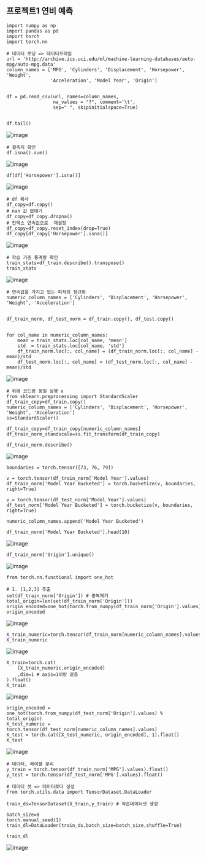 ## 프로젝트1 연비 예측

```
import numpy as np
import pandas as pd
import torch
import torch.nn
```
```
# 데이터 로딩 => 데이터프레임
url = 'http://archive.ics.uci.edu/ml/machine-learning-databases/auto-mpg/auto-mpg.data'
column_names = ['MPG', 'Cylinders', 'Displacement', 'Horsepower', 'Weight',
                'Acceleration', 'Model Year', 'Origin']


df = pd.read_csv(url, names=column_names,
                 na_values = "?", comment='\t',
                 sep=" ", skipinitialspace=True)


df.tail()
```
![image](https://github.com/user-attachments/assets/2cced893-2dda-4fbb-a1fc-8794180a8a6c)

```
# 결측치 확인
df.isna().sum()
```
![image](https://github.com/user-attachments/assets/60f49b10-dc34-4711-8d44-0aeb0eed6727)

```
df[df['Horsepower'].isna()]
```
![image](https://github.com/user-attachments/assets/6457233a-470a-4d0a-b4ae-d449f7267df3)

```
# df 복사
df_copy=df.copy()
# nan 값 없애기
df_copy=df_copy.dropna()
# 인덱스 연속값으로  재설정
df_copy=df_copy.reset_index(drop=True)
df_copy[df_copy['Horsepower'].isna()]
```
![image](https://github.com/user-attachments/assets/d374edd4-6bf7-47ab-aa88-c282e3e60258)

```
# 학습 기준 통계량 확인
train_stats=df_train.describe().transpose()
train_stats
```
![image](https://github.com/user-attachments/assets/b795fbe8-8995-4ade-8714-114a0289b99c)

```
# 연속값을 가지고 있는 피처의 정규화
numeric_column_names = ['Cylinders', 'Displacement', 'Horsepower', 'Weight', 'Acceleration']


df_train_norm, df_test_norm = df_train.copy(), df_test.copy()


for col_name in numeric_column_names:
    mean = train_stats.loc[col_name, 'mean']
    std  = train_stats.loc[col_name, 'std']
    df_train_norm.loc[:, col_name] = (df_train_norm.loc[:, col_name] - mean)/std
    df_test_norm.loc[:, col_name] = (df_test_norm.loc[:, col_name] - mean)/std
```
![image](https://github.com/user-attachments/assets/68a34ab7-9a0c-4c63-8efd-68983f67f61e)

```
# 위에 코드랑 동일 실행 x
from sklearn.preprocessing import StandardScaler
df_train_copy=df_train.copy()
numeric_column_names = ['Cylinders', 'Displacement', 'Horsepower', 'Weight', 'Acceleration']
ss=StandardScaler()

df_train_copy=df_train_copy[numeric_column_names]
df_train_norm_standscale=ss.fit_transform(df_train_copy)
```
```
df_train_norm.describe()
```
![image](https://github.com/user-attachments/assets/d6ba5795-9bd6-477a-b456-33d36953add1)

```
boundaries = torch.tensor([73, 76, 79])

v = torch.tensor(df_train_norm['Model Year'].values)
df_train_norm['Model Year Bucketed'] = torch.bucketize(v, boundaries, right=True)

v = torch.tensor(df_test_norm['Model Year'].values)
df_test_norm['Model Year Bucketed'] = torch.bucketize(v, boundaries, right=True)

numeric_column_names.append('Model Year Bucketed')
```
```
df_train_norm['Model Year Bucketed'].head(10)
```
![image](https://github.com/user-attachments/assets/0aa40b5b-dcce-4345-a729-a14af01e6a8a)

```
df_train_norm['Origin'].unique()
```
![image](https://github.com/user-attachments/assets/4c1e7af6-05a2-488f-a174-042d5540a806)

```
from torch.nn.functional import one_hot

# 1. [1,2,3] 추출
set(df_train_norm['Origin']) # 중복제거
total_origin=len(set(df_train_norm['Origin']))
origin_encoded=one_hot(torch.from_numpy(df_train_norm['Origin'].values)%total_origin)
origin_encoded
```
![image](https://github.com/user-attachments/assets/6fb820dd-6601-47fa-931f-07ddc696af42)

```
X_train_numeric=torch.tensor(df_train_norm[numeric_column_names].values)
X_train_numeric
```
![image](https://github.com/user-attachments/assets/b701a915-6c5c-4e6b-9e6e-a5c901a8aed1)

```
X_train=torch.cat(
    [X_train_numeric,origin_encoded]
    ,dim=1 # axis=1이랑 같음
).float()
X_train
```
![image](https://github.com/user-attachments/assets/383e0c4f-a2a3-403a-b865-bec43caa68c4)

```
origin_encoded = one_hot(torch.from_numpy(df_test_norm['Origin'].values) % total_origin)
X_test_numeric = torch.tensor(df_test_norm[numeric_column_names].values)
X_test = torch.cat([X_test_numeric, origin_encoded], 1).float()
X_test
```
![image](https://github.com/user-attachments/assets/2b35c46d-3dc7-427c-a8ae-71e23794c44a)

```
# 데이터, 레이블 분리
y_train = torch.tensor(df_train_norm['MPG'].values).float()
y_test = torch.tensor(df_test_norm['MPG'].values).float()
```
```
# 데이터 셋 => 데이터로더 생성
from torch.utils.data import TensorDataset,DataLoader

train_ds=TensorDataset(X_train,y_train) # 학습데이터셋 생성

batch_size=8
torch.manual_seed(1)
train_dl=DataLoader(train_ds,batch_size=batch_size,shuffle=True)

train_dl
```
![image](https://github.com/user-attachments/assets/a4e35ae2-d622-4d37-924b-4794f3436731)
